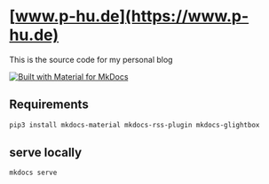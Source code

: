 # [www.p-hu.de](https://www.p-hu.de)

This is the source code for my personal blog

[![Built with Material for MkDocs](https://img.shields.io/badge/Material_for_MkDocs-526CFE?style=for-the-badge&logo=MaterialForMkDocs&logoColor=white)](https://squidfunk.github.io/mkdocs-material/)

## Requirements

```sh
pip3 install mkdocs-material mkdocs-rss-plugin mkdocs-glightbox
```

## serve locally

```sh
mkdocs serve
```

